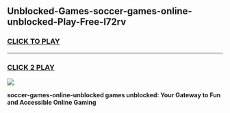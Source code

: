 
## Unblocked-Games-soccer-games-online-unblocked-Play-Free-l72rv
<h3>
<a href="https://premium76.site?title=soccer-games-online-unblocked&ref=18A1">CLICK TO PLAY</a></h3>
<hr>

<h3>
<a href="https://premium76.site?title=soccer-games-online-unblocked&ref=18A1">CLICK 2 PLAY</a>
  
</h3>

<a href="https://premium76.site?title=soccer-games-online-unblocked&ref=18A1"><img src="https://clearcache.store/games.png"></a>


**soccer-games-online-unblocked games unblocked: Your Gateway to Fun and Accessible Online Gaming**
